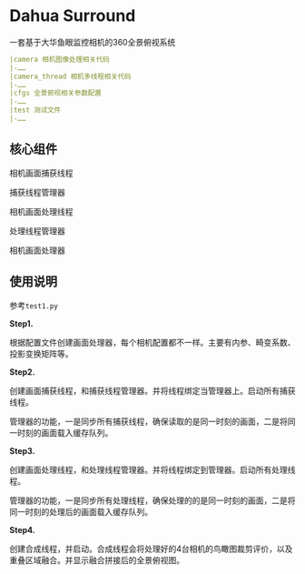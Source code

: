 # Dahua Surround

一套基于大华鱼眼监控相机的360全景俯视系统

```yaml
|camera 相机图像处理相关代码
|-……
|camera_thread 相机多线程相关代码
|-……
|cfgs 全景俯视相关参数配置
|-……
|test 测试文件
|-……
```

## 核心组件

相机画面捕获线程

捕获线程管理器

相机画面处理线程

处理线程管理器

相机画面处理器

## 使用说明

参考`test1.py`

**Step1.**

根据配置文件创建画面处理器，每个相机配置都不一样。主要有内参、畸变系数、投影变换矩阵等。

**Step2.**

创建画面捕获线程，和捕获线程管理器。并将线程绑定当管理器上。启动所有捕获线程。

管理器的功能，一是同步所有捕获线程，确保读取的是同一时刻的画面，二是将同一时刻的画面载入缓存队列。

**Step3.**

创建画面处理线程，和处理线程管理器。并将线程绑定到管理器。启动所有处理线程。

管理器的功能，一是同步所有处理线程，确保处理的的是同一时刻的画面，二是将同一时刻的处理后的画面载入缓存队列。

**Step4.**

创建合成线程，并启动。合成线程会将处理好的4台相机的鸟瞰图裁剪评价，以及重叠区域融合。并显示融合拼接后的全景俯视图。
